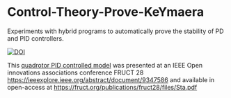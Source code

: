 # Control-Theory-Prove-KeYmaera

Experiments with hybrid programs to automatically prove the stability of PD and PID controllers.

[![DOI](https://zenodo.org/badge/240253892.svg)](https://zenodo.org/badge/latestdoi/240253892)

This  <a href = "PID_quadcoper_s.key">quadrotor PID controlled model<a> was presented at an IEEE Open innovations associations conference FRUCT 28  https://ieeexplore.ieee.org/abstract/document/9347586 and available in open-access at https://fruct.org/publications/fruct28/files/Sta.pdf 
  
